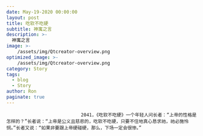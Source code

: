 ```yaml
---
date: May-19-2020 00:00:00
layout: post
title: 吃软不吃硬
subtitle: 神寓之言
description: >-
  神寓之言
image: >-
    /assets/img/Qtcreator-overview.png
optimized_image: >-
    /assets/img/Qtcreator-overview.png
category: Story
tags:
  - blog
  - Story
author: Ron
paginate: true
---
```


							　　2041，《吃软不吃硬》一个年轻人问长者：“上帝的性格是怎样的？”长者说：“上帝是公义且慈悲的，吃软不吃硬，只要不住地真心恳求祂，祂必施怜悯。”长者又说：“如果非要跟上帝硬碰硬，那么，下场一定会很惨。”
							
							
						